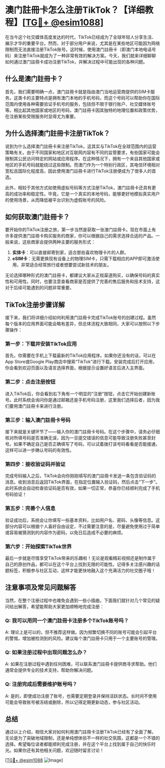 # 澳门註冊卡怎么注册TikTok？【详细教程】[[TG💪+ @esim1088](https://t.me/s/esim1088)]

在当今这个社交媒体高度发达的时代，TikTok已经成为了全球年轻人分享生活、展示才华的重要平台。然而，对于部分用户来说，尤其是在某些地区可能因为网络限制而无法直接注册TikTok账号。这时候，使用澳门註冊卡（即澳门本地电话号码）来注册TikTok就成为了一种非常有效的解决方案。今天，我们就来详细聊聊如何通过澳门註冊卡成功注册TikTok，并解决过程中可能出现的各种问题。

## 什么是澳门註冊卡？

首先，我们需要明确一点，澳门註冊卡就是指由澳门当地运营商提供的SIM卡服务。这类卡的主要特点是拥有澳门本地的手机号码，而这个号码可以帮助你在国际范围内使用各种需要验证手机号的服务，包括但不限于银行账户、社交媒体账号等。相比起其他国家或地区的号码，澳门註冊卡因其独特的地理位置和政策优势，在注册某些受限服务时显得尤为重要。

## 为什么选择澳门註冊卡注册TikTok？

说到为什么选择澳门註冊卡来注册TikTok，这其实与TikTok在全球范围内的运营策略有关。由于不同国家和地区对互联网内容有不同的监管要求，有些国家可能会限制其公民访问特定的网站或应用程序。在这种情况下，拥有一个来自其他国家或地区的手机号码就能绕过这些限制。而澳门作为一个特别行政区，其电信环境相对宽松且国际化程度高，因此使用澳门註冊卡进行TikTok注册便成为了很多人的首选。

此外，相较于其他方式如使用虚拟号码等方式注册TikTok，澳门註冊卡还具有更高的成功率和稳定性。毕竟，它是一个真实的本地号码，能够更好地模拟真实用户的使用场景，从而降低被平台识别为虚假账号的风险。

## 如何获取澳门註冊卡？

要开始你的TikTok注册之旅，第一步当然是获取一张澳门註冊卡。现在市面上有许多提供澳门註冊卡购买服务的商家，你可以根据自己的需求选择合适的产品。一般来说，这些商家会提供两种主要的服务形式：

1. **实体卡**：可以直接邮寄到家，适合那些喜欢物理卡片的人群。
2. **eSIM卡**：无需更换现有设备上的物理SIM卡，只需下载相应的APP即可激活使用，非常适合经常旅行或者想要尝试新技术的朋友。

无论选择哪种形式的澳门註冊卡，都建议大家从正规渠道购买，以确保号码的真实性和可用性。同时，也要注意查看商家是否提供了完善的售后服务和技术支持，这对于后续可能遇到的问题非常重要。

## TikTok注册步骤详解

接下来，我们将详细介绍如何利用澳门註冊卡完成TikTok账号的创建过程。虽然每个版本的应用界面可能会略有差异，但总体流程大致相同，大家可以按照以下步骤操作：

### 第一步：下载并安装TikTok应用

首先，你需要在手机上下载最新的TikTok应用程序。如果你还没有的话，可以在App Store或Google Play商店中搜索“TikTok”进行下载。安装完成后打开应用，你会看到欢迎页面以及语言选择界面，根据提示设置好语言后进入主界面。

### 第二步：点击注册按钮

进入TikTok后，你会看到右下角有一个明显的“注册”按钮，点击它开始创建新账号。此时系统会询问你是通过邮箱还是手机号码注册，这里我们选择后者，因为我们要用澳门註冊卡来进行注册。

### 第三步：输入澳门註冊卡号码

接下来就是关键环节了——输入你的澳门註冊卡号码。在这个步骤中，请务必仔细核对所填号码是否准确无误，因为一旦提交错误的信息可能导致注册失败甚至封号。如果不确定自己是否正确填写了号码，可以试着拨打该号码看看是否能接通，这样可以进一步确认号码的有效性。

### 第四步：接收验证码并验证

完成号码输入之后，TikTok会向你刚刚填写的澳门註冊卡发送一条包含验证码的消息。收到消息后返回TikTok界面，在指定位置输入验证码，然后点击“下一步”。此时系统会自动检查验证码是否有效，如果一切正常，恭喜你已经顺利完成了手机号码验证！

### 第五步：完善个人信息

验证成功后，系统会让你填写一些基本资料，比如用户名、密码、头像等信息。这部分内容可以根据个人喜好自由设定，不过需要注意的是，尽量避免使用过于简单或容易被猜测到的内容作为密码，以免日后造成不必要的麻烦。

### 第六步：开始探索TikTok世界

最后一步就是尽情享受TikTok带来的乐趣啦！无论是观看精彩视频还是制作属于自己的原创作品，都可以在这个平台上找到无限的可能性。记得多关注感兴趣的话题标签，积极参与社区互动，这样才能更快地融入这个充满活力的社交圈子哦！

## 注意事项及常见问题解答

当然，在整个注册过程中也难免会遇到一些小插曲，下面我们就针对几个常见的疑问给出解答，希望能帮助大家更加顺畅地完成注册：

### Q: 我可以用同一个澳门註冊卡注册多个TikTok账号吗？
A: 理论上是可以的，但不推荐这样做。因为频繁切换不同的账号可能会引起平台的警惕，增加被检测到的风险。建议每个澳门註冊卡只用于一个主要账号的管理。

### Q: 如果注册过程中出现问题怎么办？
A: 如果在注册过程中遇到任何困难，可以联系澳门註冊卡提供商寻求帮助。他们通常会提供专业的技术支持，帮助你解决问题。

### Q: 注册完成后需要维护账号吗？
A: 是的，即使成功注册了账号，也需要定期登录并保持活跃状态。长时间不使用可能会导致账号被冻结或删除，所以记得定期更新动态，参与社区活动。

## 总结

通过以上介绍，相信大家对如何利用澳门註冊卡注册TikTok已经有了全面了解。无论是为了突破地域限制，还是单纯想体验不一样的社交氛围，这都是一个不错的选择。希望每位读者都能顺利完成注册，并在这个平台上找到属于自己的快乐时光。如果你还有其他相关问题，欢迎随时留言讨论！

[[TG💪+ @esim1088](https://t.me/s/esim1088) ![Image](https://i.postimg.cc/4NQfJmqS/Snipaste-2025-05-13-00-14-12.png)]
